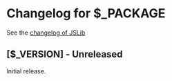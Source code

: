 # Changelog for $_PACKAGE

See the [changelog of JSLib]($_HOMEPAGE/blob/master/CHANGELOG.md)

## \[$_VERSION] - Unreleased

Initial release.
